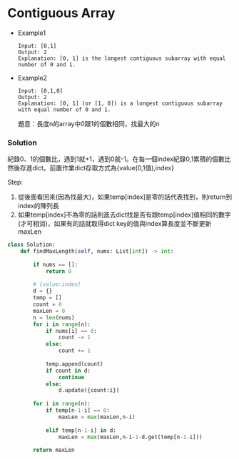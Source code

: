 # Contiguous Array

* Example1

  ```
  Input: [0,1]
  Output: 2
  Explanation: [0, 1] is the longest contiguous subarray with equal number of 0 and 1.
  ```

* Example2

  ```
  Input: [0,1,0]
  Output: 2
  Explanation: [0, 1] (or [1, 0]) is a longest contiguous subarray with equal number of 0 and 1.
  ```

  題意：長度n的array中0跟1的個數相同，找最大的n

### Solution

紀錄0、1的個數比，遇到1就+1，遇到0就-1。在每一個index紀錄0,1累積的個數比然後存進dict。前置作業dict存取方式為{value(0,1值),index}

Step:

1. 從後面看回來(因為找最大)，如果temp[index]是零的話代表找到，則return到index的陣列長
2. 如果temp[index]不為零的話則進去dict找是否有跟temp[index]值相同的數字(才可相消)，如果有的話就取得dict key的值與index算長度並不斷更新maxLen

```python
class Solution:
    def findMaxLength(self, nums: List[int]) -> int:
        
        if nums == []:
            return 0
        
        # {value:index}
        d = {}
        temp = []
        count = 0
        maxLen = 0
        n = len(nums)
        for i in range(n):
            if nums[i] == 0:
                count -= 1
            else:
                count += 1
            
            temp.append(count)
            if count in d:
                continue
            else:
                d.update({count:i})
        
        for i in range(n):
            if temp[n-1-i] == 0:
                maxLen = max(maxLen,n-i)
                
            elif temp[n-1-i] in d:
                maxLen = max(maxLen,n-i-1-d.get(temp[n-1-i]))
        
        return maxLen
```

